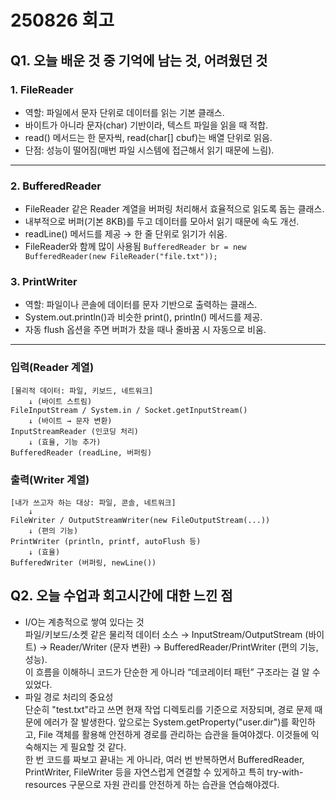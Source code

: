 # 250826 회고

## Q1. 오늘 배운 것 중 기억에 남는 것, 어려웠던 것

### 1. FileReader 
-  역할: 파일에서 문자 단위로 데이터를 읽는 기본 클래스.
-  바이트가 아니라 문자(char) 기반이라, 텍스트 파일을 읽을 때 적합.
-  read() 메서드는 한 문자씩, read(char[] cbuf)는 배열 단위로 읽음.
-  단점: 성능이 떨어짐(매번 파일 시스템에 접근해서 읽기 때문에 느림).

---

### 2. BufferedReader

-  FileReader 같은 Reader 계열을 버퍼링 처리해서 효율적으로 읽도록 돕는 클래스.
-  내부적으로 버퍼(기본 8KB)를 두고 데이터를 모아서 읽기 때문에 속도 개선.
-  readLine() 메서드를 제공 → 한 줄 단위로 읽기가 쉬움.
- FileReader와 함께 많이 사용됨 ```BufferedReader br = new BufferedReader(new FileReader("file.txt"));```

### 3. PrintWriter
- 역할: 파일이나 콘솔에 데이터를 문자 기반으로 출력하는 클래스.
- System.out.println()과 비슷한 print(), println() 메서드를 제공.
- 자동 flush 옵션을 주면 버퍼가 찼을 때나 줄바꿈 시 자동으로 비움.
 
---
### 입력(Reader 계열)
```
[물리적 데이터: 파일, 키보드, 네트워크] 
    ↓ (바이트 스트림)
FileInputStream / System.in / Socket.getInputStream()
    ↓ (바이트 → 문자 변환)
InputStreamReader (인코딩 처리)
    ↓ (효율, 기능 추가)
BufferedReader (readLine, 버퍼링)
```

### 출력(Writer 계열)
```
[내가 쓰고자 하는 대상: 파일, 콘솔, 네트워크] 
    ↓
FileWriter / OutputStreamWriter(new FileOutputStream(...))
    ↓ (편의 기능)
PrintWriter (println, printf, autoFlush 등)
    ↓ (효율)
BufferedWriter (버퍼링, newLine())
```
## Q2. 오늘 수업과 회고시간에 대한 느낀 점

- I/O는 계층적으로 쌓여 있다는 것  
파일/키보드/소켓 같은 물리적 데이터 소스 → InputStream/OutputStream (바이트) → Reader/Writer (문자 변환) → BufferedReader/PrintWriter (편의 기능, 성능).  
이 흐름을 이해하니 코드가 단순한 게 아니라 “데코레이터 패턴” 구조라는 걸 알 수 있었다.  
- 파일 경로 처리의 중요성  
단순히 "test.txt"라고 쓰면 현재 작업 디렉토리를 기준으로 저장되며, 경로 문제 때문에 에러가 잘 발생한다.
앞으로는 System.getProperty("user.dir")를 확인하고, File 객체를 활용해 안전하게 경로를 관리하는 습관을 들여야겠다.
이것들에 익숙해지는 게 필요할 것 같다.  
한 번 코드를 짜보고 끝내는 게 아니라, 여러 번 반복하면서 BufferedReader, PrintWriter, FileWriter 등을 자연스럽게 연결할 수 있게하고 특히 try-with-resources 구문으로 자원 관리를 안전하게 하는 습관을 연습해야겠다.  
